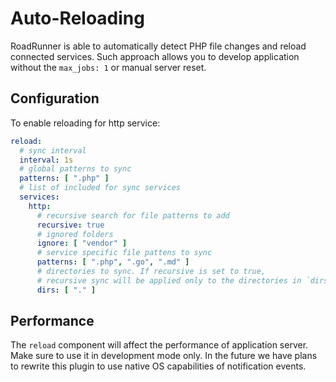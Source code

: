 # Auto-Reloading
RoadRunner is able to automatically detect PHP file changes and reload connected services. Such approach allows you to develop application without the `max_jobs: 1` or manual server reset.

## Configuration
To enable reloading for http service:

```yaml
reload:
  # sync interval
  interval: 1s
  # global patterns to sync
  patterns: [ ".php" ]
  # list of included for sync services
  services:
    http:
      # recursive search for file patterns to add
      recursive: true
      # ignored folders
      ignore: [ "vendor" ]
      # service specific file pattens to sync
      patterns: [ ".php", ".go", ".md" ]
      # directories to sync. If recursive is set to true,
      # recursive sync will be applied only to the directories in `dirs` section
      dirs: [ "." ]
```

## Performance
The `reload` component will affect the performance of application server. Make sure to use it in development mode only. In the future we have plans to rewrite this plugin to use native OS capabilities of notification events.
